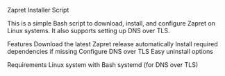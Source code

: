 Zapret Installer Script

This is a simple Bash script to download, install, and configure Zapret on Linux systems. It also supports setting up DNS over TLS.

Features
Download the latest Zapret release automatically
Install required dependencies if missing
Configure DNS over TLS
Easy uninstall options

Requirements
Linux system with Bash
systemd (for DNS over TLS)
